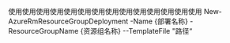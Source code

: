 使用使用使用使用使用使用使用使用使用使用使用使用使用使用 New-AzureRmResourceGroupDeployment -Name {部署名称} -ResourceGroupName {资源组名称} --TemplateFile "路径“
